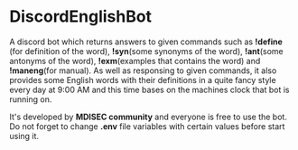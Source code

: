 # DiscordEnglishBot

A discord bot which returns answers to given commands such as **!define** (for definition of the word), **!syn**(some synonyms of the word), **!ant**(some antonyms of the word), **!exm**(examples that contains the word) and **!maneng**(for manual). As well as responsing to given commands, it also provides some English words with their definitions in a quite fancy style every day at 9:00 AM and this time bases on the machines clock that bot is running on. 

It's developed by **MDISEC community** and everyone is free to use the bot.
Do not forget to change **.env** file variables with certain values before start using it.
